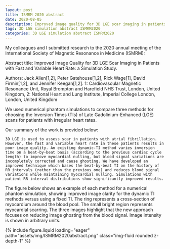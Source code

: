 ```yaml
---
layout: post
title: ISMRM 2020 abstract
date: 2020-08-05
description: Improved image quality for 3D LGE scar imaging in patients with fast and variable heart rate: a simulation study.
tags: 3D LGE simulation abstract ISMRM2020
categories: 3D LGE simulation abstract ISMRM2020
---
```


My colleagues and I submitted research to the 2020 annual meeting of the International Society of Magnetic Resonance in Medicine (ISMRM):

Abstract title:
Improved Image Quality for 3D LGE Scar Imaging in Patients with Fast and Variable Heart Rate: a Simulation Study.

Authors:
Jack Allen[1,2], Peter Gatehouse[1,2], Rick Wage[1], David Firmin[1,2], and Jennifer Keegan[1,2].
1: Cardiovascular Magnetic Resonance Unit, Royal Brompton and Harefield NHS Trust, London, United Kingdom,
2: National Heart and Lung Institute, Imperial College London, London, United Kingdom

We used numerical phantom simulations to compare three methods for choosing the Inversion Times (TIs) of Late Gadolinium-Enhanced (LGE) scans for patients with irregular heart rates.

Our summary of the work is provided below:

    3D LGE is used to assess scar in patients with atrial fibrillation. However, the fast and variable heart rate in these patients results in poor image quality. An existing dynamic-TI method varies inversion time on a beat-by-beat basis (according to the previous cardiac cycle length) to improve myocardial nulling, but blood signal variations are incompletely corrected and cause ghosting. We have developed an improved technique which bases the beat-by-beat TI on the history of RR intervals (rather than the previous one) and reduces blood signal variations while maintaining myocardial nulling. Simulations with patient RR interval distributions show significantly improved results.

The figure below shows an example of each method for a numerical phantom simulation, showing improved image clarity for the dynamic TI methods versus using a fixed TI. The ring represents a cross-section of myocardium around the blood pool. The small bright region represents myocardial scarring. The three images highlight that the new approach focuses on reducing image ghosting from the blood signal. Image intensity is shown in arbitrary units.

<div class="row mt-3">
    <div class="col-sm mt-3 mt-md-0">
        {% include figure.liquid loading="eager" path="assets/img/ISMRM2020abstract.png" class="img-fluid rounded z-depth-1" %}
    </div>
</div>
<div class="caption">
</div>
